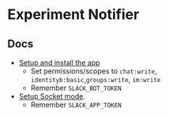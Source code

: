 # Experiment Notifier

## Docs
- [Setup and install the app](https://api.slack.com/start/building/bolt-python#start)
  - Set permissions/scopes to `chat:write`, `identityb:basic`,`groups:write`, `im:write`
  - Remember `SLACK_BOT_TOKEN`
- [Setup Socket mode](https://api.slack.com/apis/connections/socket#sdks). 
  - Remember `SLACK_APP_TOKEN` 
